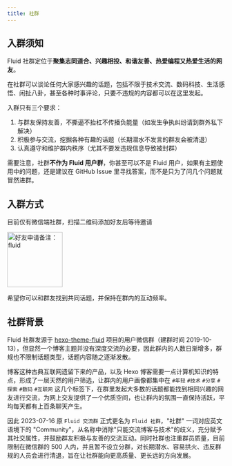 ```yaml
---
title: 社群
---
```


<div class="markdown-body">

## 入群须知

Fluid 社群定位于**聚集志同道合、兴趣相投、和谐友善、热爱编程又热爱生活的网友**。

在社群可以谈论任何大家感兴趣的话题，包括不限于技术交流、数码科技、生活感悟、闲扯八卦，甚至各种时事评论，只要不违规的内容都可以在这里发起。

入群只有三个要求：
1. 与群友保持友善，不撕逼不抬杠不传播负能量（如发生争执纠纷请到群外私下解决）
2. 积极参与交流，挖掘各种有趣的话题（长期潜水不发言的群友会被清退）
3. 认真遵守和维护群内秩序（尤其不要发违规信息导致被封群）

需要注意，社群**不作为 Fluid 用户群**，你甚至可以不是 Fluid 用户，如果有主题使用中的问题，还是建议在 GitHub Issue 里寻找答案，而不是只为了问几个问题就冒然进群。

## 入群方式

目前仅有微信端社群，扫描二维码添加好友后等待邀请

<img width="128" title="好友申请备注：fluid" src="https://fluid.s3.bitiful.net/wechat.png">

希望你可以和群友找到共同话题，并保持在群内的互动频率。

## 社群背景

Fluid 社群发源于 [hexo-theme-fluid](https://github.com/fluid-dev/hexo-theme-fluid) 项目的用户微信群（建群时间 2019-10-13），但显然一个博客主题并没有深度交流的必要，因此群内的人数日渐增多，群规也不限制话题类型，话题内容随之逐渐发散。

博客这种古典互联网遗留下来的产品，以及 Hexo 博客需要一点计算机知识的特点，形成了一层天然的用户筛选，让群内的用户画像都集中在 `#年轻` `#技术` `#分享` `#探索` `#数码` `#互联网` 这几个标签下，在群里发起大多数的话题都能找到相同兴趣的网友进行交流，为网上交友提供了一个优质空间，也让群内的氛围一直保持活跃，平均每天都有上百条聊天产生。

因此 2023-07-16 原 `Fluid 交流群` 正式更名为 `Fluid 社群`，"社群" 一词对应英文语境下的 "Community"，从名称中消除"只能交流博客与技术"的歧义，充分赋予其社交属性，并鼓励群友积极与友善的交流互动。同时社群也注重群员质量，目前限制在微信群的 500 人内，并且暂不设立分群，对长期潜水、容易拱火、违反群规的人员会进行清退，旨在让社群能向更高质量、更长远的方向发展。

</div>
